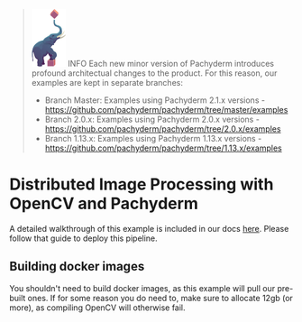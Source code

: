 >![pach_logo](../img/pach_logo.svg) INFO Each new minor version of Pachyderm introduces profound architectual changes to the product. For this reason, our examples are kept in separate branches:
> - Branch Master: Examples using Pachyderm 2.1.x versions - https://github.com/pachyderm/pachyderm/tree/master/examples
> - Branch 2.0.x: Examples using Pachyderm 2.0.x versions - https://github.com/pachyderm/pachyderm/tree/2.0.x/examples
> - Branch 1.13.x: Examples using Pachyderm 1.13.x versions - https://github.com/pachyderm/pachyderm/tree/1.13.x/examples
# Distributed Image Processing with OpenCV and Pachyderm

A detailed walkthrough of this example is included in our docs [here](http://docs.pachyderm.com/latest/getting-started/beginner-tutorial.html). Please follow that guide to deploy this pipeline.

## Building docker images

You shouldn't need to build docker images, as this example will pull our pre-built ones. If for some reason you do need to, make sure to allocate 12gb (or more), as compiling OpenCV will otherwise fail.
